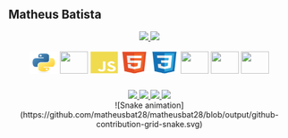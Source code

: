 ## Matheus Batista

<div align="center">
  <a href="https://github.com/matheusbat28">
    <img height="180em" src="https://github-readme-stats.vercel.app/api?username=matheusbat28&show_icons=true&theme=dark&include_all_commits=true&count_private=true"/>
    <img height="180em" src="https://github-readme-stats.vercel.app/api/top-langs/?username=matheusbat28&layout=compact&langs_count=7&theme=dark"/>
  </a>
</div>

<div align="center" style="display: inline_block"><br>
  <img align="center" height="40" width="50" src="https://raw.githubusercontent.com/devicons/devicon/master/icons/python/python-original.svg">
  <img align="center" height="40" width="50" src="https://cdn.jsdelivr.net/gh/devicons/devicon/icons/django/django-plain.svg">
  <img align="center" height="40" width="50" src="https://raw.githubusercontent.com/devicons/devicon/master/icons/javascript/javascript-plain.svg">
  <img align="center" height="40" width="50" src="https://raw.githubusercontent.com/devicons/devicon/master/icons/html5/html5-original.svg">
  <img align="center" height="40" width="50" src="https://raw.githubusercontent.com/devicons/devicon/master/icons/css3/css3-original.svg">
  <img align="center" height="40" width="50" src="https://cdn.jsdelivr.net/gh/devicons/devicon/icons/java/java-original.svg">
  <img align="center" height="40" width="50" src="https://cdn.jsdelivr.net/gh/devicons/devicon/icons/mysql/mysql-original.svg"> 
  <img align="center" height="40" width="50" src="https://cdn.jsdelivr.net/gh/devicons/devicon/icons/linux/linux-original.svg">
</div>
  
##

<div align="center"> 
  <a href="https://www.instagram.com/batista_matheus_/" target="_blank">
    <img src="https://img.shields.io/badge/-Instagram-%23E4405F?style=for-the-badge&logo=instagram&logoColor=white">
  </a>
  <a href="https://api.whatsapp.com/send?phone=5548984363207" target="_blank">
    <img src="https://img.shields.io/badge/WhatsApp-25D366?style=for-the-badge&logo=whatsapp&logoColor=white">
  </a> 
  <a href="mailto:matheusarrow28@gmail.com">
    <img src="https://img.shields.io/badge/-Gmail-%23333?style=for-the-badge&logo=gmail&logoColor=white">
  </a>
  <a href="https://www.linkedin.com/in/matheus-batista-4b2537202/" target="_blank">
    <img src="https://img.shields.io/badge/-LinkedIn-%230077B5?style=for-the-badge&logo=linkedin&logoColor=white">
  </a> 
</div>

<div align="center">
  ![Snake animation](https://github.com/matheusbat28/matheusbat28/blob/output/github-contribution-grid-snake.svg)
</div>